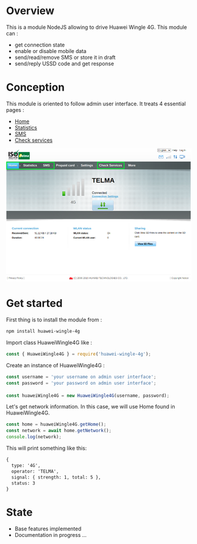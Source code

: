 # Overview

This is a module NodeJS allowing to drive Huawei Wingle 4G. This module can :

* get connection state
* enable or disable mobile data
* send/read/remove SMS or store it in draft
* send/reply USSD code and get response

# Conception

This module is oriented to follow admin user interface. It treats 4 essential pages :

* [Home](https://github.com/razafinarivohanania/huawei-wingle-4g/blob/master/documentation/home.md)
* [Statistics](https://github.com/razafinarivohanania/huawei-wingle-4g/blob/master/documentation/statistics.md)
* [SMS](https://github.com/razafinarivohanania/huawei-wingle-4g/blob/master/documentation/sms.md)
* [Check services](https://github.com/razafinarivohanania/huawei-wingle-4g/blob/master/documentation/ussd.md)

<p align="center">
    <img src="https://github.com/razafinarivohanania/huawei-wingle-4g/raw/master/screenshot/pages.png?raw=true" alt="Pages"/>
</p>

# Get started

First thing is to install the module from :

```sh
npm install huawei-wingle-4g
```

Import class HuaweiWingle4G like :

```js
const { HuaweiWingle4G } = require('huawei-wingle-4g');
```

Create an instance of HuaweiWingle4G :

```js
const username = 'your username on admin user interface';
const password = 'your password on admin user interface';

const huaweiWingle4G = new HuaweiWingle4G(username, password);
```

Let's get network information. In this case, we will use Home found in HuaweiWingle4G.

```js
const home = huaweiWingle4G.getHome();
const network = await home.getNetwork();
console.log(network);
```

This will print something like this:

```
{
  type: '4G',
  operator: 'TELMA',
  signal: { strength: 1, total: 5 },
  status: 3
}
```

# State

* Base features implemented
* Documentation in progress ...